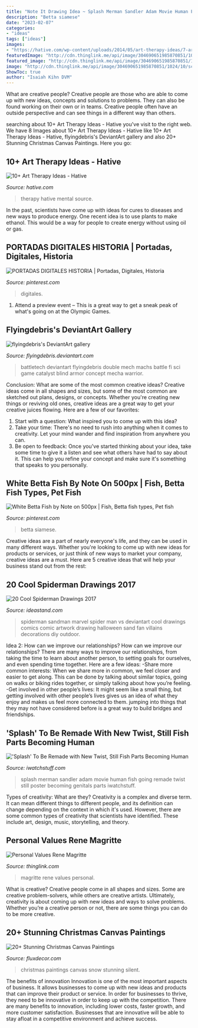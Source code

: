 ```yaml
---
title: "Note It Drawing Idea ~ Splash Merman Sandler Adam Movie Human Fish Going Remade Twist Still Poster Becoming Genitals Parts Iwatchstuff"
description: "Betta siamese"
date: "2023-02-07"
categories:
- "ideas"
tags: ["ideas"]
images:
- "https://hative.com/wp-content/uploads/2014/05/art-therapy-ideas/7-art-therapy-ideas.jpg"
featuredImage: "http://cdn.thinglink.me/api/image/304690651985870851/1024/10/scaletowidth/0/0/1/1/false/true?wait=true"
featured_image: "http://cdn.thinglink.me/api/image/304690651985870851/1024/10/scaletowidth/0/0/1/1/false/true?wait=true"
image: "http://cdn.thinglink.me/api/image/304690651985870851/1024/10/scaletowidth/0/0/1/1/false/true?wait=true"
ShowToc: true
author: "Isaiah Kihn DVM"
---
```



What are creative people?
Creative people are those who are able to come up with new ideas, concepts and solutions to problems. They can also be found working on their own or in teams. Creative people often have an outside perspective and can see things in a different way than others.

	

		
searching about 10+ Art Therapy Ideas - Hative you've visit to the right web. We have 8 Images about 10+ Art Therapy Ideas - Hative like 10+ Art Therapy Ideas - Hative, flyingdebris&#039;s DeviantArt gallery and also 20+ Stunning Christmas Canvas Paintings. Here you go:
		
    
## 10+ Art Therapy Ideas - Hative

<img loading=lazy src="https://hative.com/wp-content/uploads/2014/05/art-therapy-ideas/7-art-therapy-ideas.jpg" onerror="this.onerror=null;this.src='https://tse2.mm.bing.net/th?id=OIP.wQEH2vgbHV2iGNyH8PIO5AHaKJ&amp;pid=15.1';" alt="10+ Art Therapy Ideas - Hative">

_Source: hative.com_

>therapy hative mental source. 

	

In the past, scientists have come up with ideas for cures to diseases and new ways to produce energy. One recent idea is to use plants to make ethanol. This would be a way for people to create energy without using oil or gas.

    
## PORTADAS DIGITALES HISTORIA | Portadas, Digitales, Historia

<img loading=lazy src="https://i.pinimg.com/736x/3a/ca/66/3aca6694bbd42c4ae16c5fa2156c2579.jpg" onerror="this.onerror=null;this.src='https://tse2.mm.bing.net/th?id=OIP.K8Yl7qKPvFawXNt3xVdtAwHaJ4&amp;pid=15.1';" alt="PORTADAS DIGITALES HISTORIA | Portadas, Digitales, Historia">

_Source: pinterest.com_

>digitales. 

	

1. Attend a preview event – This is a great way to get a sneak peak of what's going on at the Olympic Games.

    
## Flyingdebris&#039;s DeviantArt Gallery

<img loading=lazy src="http://img00.deviantart.net/19d6/i/2016/276/7/8/double_blind_by_flyingdebris-dajtvrt.jpg" onerror="this.onerror=null;this.src='https://tse1.mm.bing.net/th?id=OIP.k68XUw5auCWIet-efdlDKAHaLY&amp;pid=15.1';" alt="flyingdebris&#039;s DeviantArt gallery">

_Source: flyingdebris.deviantart.com_

>battletech deviantart flyingdebris double mech machs battle fi sci game catalyst blind armor concept mecha warrior. 

	

Conclusion: What are some of the most common creative ideas?
Creative ideas come in all shapes and sizes, but some of the most common are sketched out plans, designs, or concepts. Whether you're creating new things or reviving old ones, creative ideas are a great way to get your creative juices flowing. Here are a few of our favorites:
1. Start with a question: What inspired you to come up with this idea?
2. Take your time: There's no need to rush into anything when it comes to creativity. Let your mind wander and find inspiration from anywhere you can.
3. Be open to feedback: Once you've started thinking about your idea, take some time to give it a listen and see what others have had to say about it. This can help you refine your concept and make sure it's something that speaks to you personally.

    
## White Betta Fish By Note On 500px | Fish, Betta Fish Types, Pet Fish

<img loading=lazy src="https://i.pinimg.com/736x/7d/ea/ed/7deaedde020839cca92743b702b6f7d0.jpg" onerror="this.onerror=null;this.src='https://tse1.mm.bing.net/th?id=OIP.4zSN2tmnL0D6scQOj9CSugHaKX&amp;pid=15.1';" alt="White Betta Fish by Note on 500px | Fish, Betta fish types, Pet fish">

_Source: pinterest.com_

>betta siamese. 

	

Creative ideas are a part of nearly everyone's life, and they can be used in many different ways. Whether you're looking to come up with new ideas for products or services, or just think of new ways to market your company, creative ideas are a must. Here are 5 creative ideas that will help your business stand out from the rest: 

    
## 20 Cool Spiderman Drawings 2017

<img loading=lazy src="https://ideastand.com/wp-content/uploads/2014/07/spiderman-drawings/10-spiderman-drawings.jpg" onerror="this.onerror=null;this.src='https://tse1.mm.bing.net/th?id=OIP.FZw-3YfbV509bX-MAGQLowHaLG&amp;pid=15.1';" alt="20 Cool Spiderman Drawings 2017">

_Source: ideastand.com_

>spiderman sandman marvel spider man vs deviantart cool drawings comics comic artwork drawing halloween sand fan villains decorations diy outdoor. 

	

Idea 2: How can we improve our relationships?
How can we improve our relationships? There are many ways to improve our relationships, from taking the time to learn about another person, to setting goals for ourselves, and even spending time together. Here are a few ideas: 
-Share more common interests: When we share more in common, we feel closer and easier to get along. This can be done by talking about similar topics, going on walks or biking rides together, or simply talking about how you’re feeling. 
-Get involved in other people’s lives: It might seem like a small thing, but getting involved with other people’s lives gives us an idea of what they enjoy and makes us feel more connected to them. jumping into things that they may not have considered before is a great way to build bridges and friendships.

    
## &#039;Splash&#039; To Be Remade With New Twist, Still Fish Parts Becoming Human

<img loading=lazy src="https://iwatchstuff.com/2016/06/06/merman.jpg" onerror="this.onerror=null;this.src='https://tse3.mm.bing.net/th?id=OIP.KHAJcQzwzPHAQPiQOgj4BAHaK9&amp;pid=15.1';" alt="&#039;Splash&#039; To Be Remade with New Twist, Still Fish Parts Becoming Human">

_Source: iwatchstuff.com_

>splash merman sandler adam movie human fish going remade twist still poster becoming genitals parts iwatchstuff. 

	

Types of creativity: What are they?
Creativity is a complex and diverse term. It can mean different things to different people, and its definition can change depending on the context in which it's used. However, there are some common types of creativity that scientists have identified. These include art, design, music, storytelling, and
theory.

    
## Personal Values Rene Magritte

<img loading=lazy src="http://cdn.thinglink.me/api/image/304690651985870851/1024/10/scaletowidth/0/0/1/1/false/true?wait=true" onerror="this.onerror=null;this.src='https://tse2.mm.bing.net/th?id=OIP.cuJuCvihg3bKvL03v_4gSAHaF_&amp;pid=15.1';" alt="Personal Values Rene Magritte">

_Source: thinglink.com_

>magritte rene values personal. 

	

What is creative?
Creative people come in all shapes and sizes. Some are creative problem-solvers, while others are creative artists. Ultimately, creativity is about coming up with new ideas and ways to solve problems. Whether you’re a creative person or not, there are some things you can do to be more creative.

    
## 20+ Stunning Christmas Canvas Paintings

<img loading=lazy src="https://fluxdecor.com/wp-content/uploads/2016/12/christmas-canvas-paintings/4-christmas-canvas-paintings.jpg" onerror="this.onerror=null;this.src='https://tse1.mm.bing.net/th?id=OIP.zHBcYno4lPKcd8sLarLK8wHaJi&amp;pid=15.1';" alt="20+ Stunning Christmas Canvas Paintings">

_Source: fluxdecor.com_

>christmas paintings canvas snow stunning silent. 

	

The benefits of innovation
Innovation is one of the most important aspects of business. It allows businesses to come up with new ideas and products that can improve their product or service. In order for businesses to thrive, they need to be innovative in order to keep up with the competition. There are many benefits to innovation, including lower costs, faster growth, and more customer satisfaction. Businesses that are innovative will be able to stay afloat in a competitive environment and achieve success.


